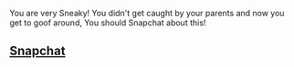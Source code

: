 You are very Sneaky! You didn't get caught by your parents and now you get to goof around, You should Snapchat about this!
## [Snapchat](cut_class/snapchat.md)